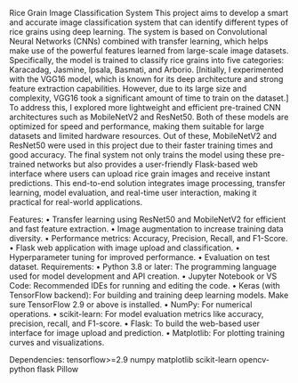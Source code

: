 Rice Grain Image Classification System
This project aims to develop a smart and accurate image classification system that can identify different types of rice grains using deep learning. The system is based on Convolutional Neural Networks (CNNs) combined with transfer learning, which helps make use of the powerful features learned from large-scale image datasets. Specifically, the model is trained to classify rice grains into five categories: Karacadag, Jasmine, Ipsala, Basmati, and Arborio.
[Initially, I experimented with the VGG16 model, which is known for its deep architecture and strong feature extraction capabilities. However, due to its large size and complexity, VGG16 took a significant amount of time to train on the dataset.] 
To address this, I explored more lightweight and efficient pre-trained CNN architectures such as MobileNetV2 and ResNet50. Both of these models are optimized for speed and performance, making them suitable for large datasets and limited hardware resources. Out of these, MobileNetV2 and ResNet50 were used in this project due to their faster training times and good accuracy.
The final system not only trains the model using these pre-trained networks but also provides a user-friendly Flask-based web interface where users can upload rice grain images and receive instant predictions. This end-to-end solution integrates image processing, transfer learning, model evaluation, and real-time user interaction, making it practical for real-world applications.

Features: 
•	Transfer learning using ResNet50 and MobileNetV2 for efficient and fast feature extraction.
•	Image augmentation to increase training data diversity.
•	Performance metrics: Accuracy, Precision, Recall, and F1-Score.
•	Flask web application with image upload and classification.
•	Hyperparameter tuning for improved performance.
•	Evaluation on test dataset.
Requirements:
•	Python 3.8 or later: The programming language used for model development and API creation.
•	Jupyter Notebook or VS Code: Recommended IDEs for running and editing the code.
•	Keras (with TensorFlow backend): For building and training deep learning models. Make sure TensorFlow 2.9 or above is installed.
•	NumPy: For numerical operations.
•	scikit-learn: For model evaluation metrics like accuracy, precision, recall, and F1-score.
•	Flask: To build the web-based user interface for image upload and prediction.
•	Matplotlib: For plotting training curves and visualizations.


Dependencies: 
tensorflow>=2.9
numpy
matplotlib
scikit-learn
opencv-python
flask
Pillow

